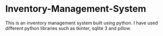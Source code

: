 # Inventory-Management-System
This is an inventory management system built using python. I have used different python libraries such as tkinter, sqlite 3 and pillow.

